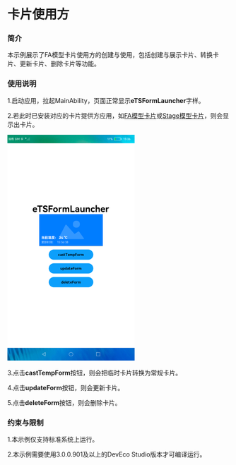 # 卡片使用方

### 简介

本示例展示了FA模型卡片使用方的创建与使用，包括创建与展示卡片、转换卡片、更新卡片、删除卡片等功能。

### 使用说明

1.启动应用，拉起MainAbility，页面正常显示**eTSFormLauncher**字样。

2.若此时已安装对应的卡片提供方应用，如[FA模型卡片](../FormAbility/README_zh.md)或[Stage模型卡片](../FormExtAbility/README_zh.md)，则会显示出卡片。

<img src="screenshots/eTSFormLauncherExample.png" alt="eTSFormLauncherExample" style="zoom:50%;" />

3.点击**castTempForm**按钮，则会把临时卡片转换为常规卡片。

4.点击**updateForm**按钮，则会更新卡片。

5.点击**deleteForm**按钮，则会删除卡片。

### 约束与限制

1.本示例仅支持标准系统上运行。

2.本示例需要使用3.0.0.901及以上的DevEco Studio版本才可编译运行。
